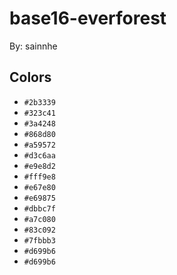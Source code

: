 # base16-everforest

By: sainnhe

## Colors

* `#2b3339`
* `#323c41`
* `#3a4248`
* `#868d80`
* `#a59572`
* `#d3c6aa`
* `#e9e8d2`
* `#fff9e8`
* `#e67e80`
* `#e69875`
* `#dbbc7f`
* `#a7c080`
* `#83c092`
* `#7fbbb3`
* `#d699b6`
* `#d699b6`
